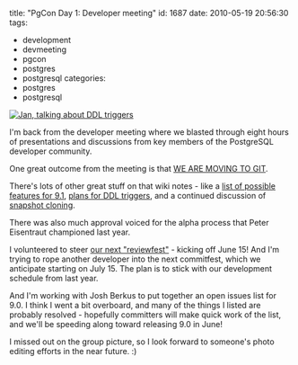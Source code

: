 title: "PgCon Day 1: Developer meeting"
id: 1687
date: 2010-05-19 20:56:30
tags: 
- development
- devmeeting
- pgcon
- postgres
- postgresql
categories: 
- postgres
- postgresql

[![Jan, talking about DDL triggers](http://www.chesnok.com/daily/wp-content/uploads/2010/05/jan_at_dev_pgcon2010-225x300.jpg "jan_at_dev_pgcon2010")](http://www.chesnok.com/daily/wp-content/uploads/2010/05/jan_at_dev_pgcon2010.jpg)

I'm back from the developer meeting where we blasted through eight hours of presentations and discussions from key members of the PostgreSQL developer community. 

One great outcome from the meeting is that [WE ARE MOVING TO GIT](http://wiki.postgresql.org/wiki/PgCon_2010_Developer_Meeting#CVS_to_GIT).

There's lots of other great stuff on that wiki notes - like a [list of possible features for 9.1](http://wiki.postgresql.org/wiki/PgCon_2010_Developer_Meeting#Development_Priorities_for_9.1), [plans for DDL triggers](http://wiki.postgresql.org/wiki/PgCon_2010_Developer_Meeting#DDL_Triggers), and a continued discussion of [snapshot cloning](http://wiki.postgresql.org/wiki/PgCon_2010_Developer_Meeting#Snapshot_Cloning).

There was also much approval voiced for the alpha process that Peter Eisentraut championed last year.

I volunteered to steer [our next "reviewfest"](https://commitfest.postgresql.org/action/commitfest_view/open) - kicking off June 15!  And I'm trying to rope another developer into the next commitfest, which we anticipate starting on July 15\. The plan is to stick with our development schedule from last year.

And I'm working with Josh Berkus to put together an open issues list for 9.0\. I think I went a bit overboard, and many of the things I listed are probably resolved - hopefully committers will make quick work of the list, and we'll be speeding along toward releasing 9.0 in June!

I missed out on the group picture, so I look forward to someone's photo editing efforts in the near future. :)
